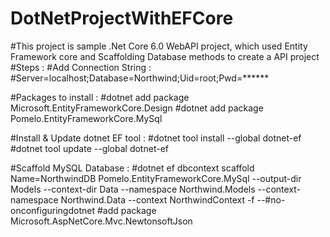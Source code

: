 # DotNetProjectWithEFCore
#This project is sample .Net Core 6.0 WebAPI project, which used Entity Framework core and Scaffolding Database methods to create a API project
#Steps :
#Add Connection String  :
#Server=localhost;Database=Northwind;Uid=root;Pwd=******

#Packages to install :
#dotnet add package Microsoft.EntityFrameworkCore.Design
#dotnet add package Pomelo.EntityFrameworkCore.MySql

#Install & Update dotnet EF tool :
#dotnet tool install --global dotnet-ef
#dotnet tool update --global dotnet-ef

#Scaffold MySQL Database :
#dotnet ef dbcontext scaffold Name=NorthwindDB Pomelo.EntityFrameworkCore.MySql --output-dir Models --context-dir Data --namespace Northwind.Models --context-namespace Northwind.Data --context NorthwindContext -f --#no-onconfiguringdotnet 
#add package Microsoft.AspNetCore.Mvc.NewtonsoftJson
